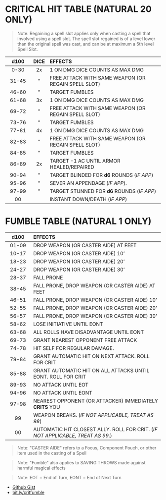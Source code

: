 # CRITICAL HIT TABLE (**NATURAL 20 ONLY**)

> Note: Regaining a spell slot applies only when casting a spell that involved using a spell slot. The spell slot regained is of a level lower than the original spell was cast, and can be at maximum a 5th level Spell Slot.

| &nbsp;&nbsp;&nbsp;d100&nbsp;&nbsp;&nbsp; | DICE | EFFECTS                                             |
| :--------------------------------------: | :--: | :-------------------------------------------------- |
|                   0-30                   |  2x  | 1 ON DMG DICE COUNTS AS MAX DMG                     |
|                  31-45                   |  "   | FREE ATTACK WITH SAME WEAPON (OR REGAIN SPELL SLOT) |
|                  46-60                   |  "   | TARGET FUMBLES                                      |
|                  61-68                   |  3x  | 1 ON DMG DICE COUNTS AS MAX DMG                     |
|                  69-72                   |  "   | FREE ATTACK WITH SAME WEAPON (OR REGAIN SPELL SLOT) |
|                  73-76                   |  "   | TARGET FUMBLES                                      |
|                  77-81                   |  4x  | 1 ON DMG DICE COUNTS AS MAX DMG                     |
|                  82-83                   |  "   | FREE ATTACK WITH SAME WEAPON (OR REGAIN SPELL SLOT) |
|                  84-85                   |  "   | TARGET FUMBLES                                      |
|                  86-89                   |  2x  | TARGET -1 AC UNTIL ARMOR HEALED/REPAIRED            |
|                  90-94                   |  "   | TARGET BLINDED FOR **d6** ROUNDS (_IF APP_)         |
|                  95-96                   |  "   | SEVER AN APPENDAGE (_IF APP_).                      |
|                  97-99                   |  "   | TARGET STUNNED FOR **d6** ROUNDS (_IF APP_)         |
|                    00                    |      | INSTANT DOWN/DEATH (_IF APP_)                       |

# FUMBLE TABLE (**NATURAL 1 ONLY**)

| &nbsp;&nbsp;&nbsp;d100&nbsp;&nbsp;&nbsp; | EFFECTS                                                                        |
| :--------------------------------------: | :----------------------------------------------------------------------------- |
|                  01-09                   | DROP WEAPON (OR CASTER AIDE) AT FEET                                           |
|                  10-17                   | DROP WEAPON (OR CASTER AIDE) 10’                                               |
|                  18-23                   | DROP WEAPON (OR CASTER AIDE) 20’                                               |
|                  24-27                   | DROP WEAPON (OR CASTER AIDE) 30’                                               |
|                  28-37                   | FALL PRONE                                                                     |
|                  38-45                   | FALL PRONE, DROP WEAPON (OR CASTER AIDE) AT FEET                               |
|                  46-51                   | FALL PRONE, DROP WEAPON (OR CASTER AIDE) 10’                                   |
|                  52-55                   | FALL PRONE, DROP WEAPON (OR CASTER AIDE) 20’                                   |
|                  56-57                   | FALL PRONE, DROP WEAPON (OR CASTER AIDE) 30’                                   |
|                  58-62                   | LOSE INITIATIVE UNTIL EONT                                                     |
|                  63-68                   | ALL ROLLS HAVE DISADVANTAGE UNTIL EONT                                         |
|                  69-73                   | GRANT NEAREST OPPONENT FREE ATTACK                                             |
|                  74-78                   | HIT SELF FOR REGULAR DAMAGE.                                                   |
|                  79-84                   | GRANT AUTOMATIC HIT ON NEXT ATTACK. ROLL FOR CRIT                              |
|                  85-88                   | GRANT AUTOMATIC HIT ON ALL ATTACKS UNTIL EONT. ROLL FOR CRIT                   |
|                  89-93                   | NO ATTACK UNTIL EOT                                                            |
|                  94-96                   | NO ATTACK UNTIL EONT                                                           |
|                  97-98                   | NEAREST OPPONENT (OR ATTACKER) IMMEDIATELY **CRITS** YOU                       |
|                    99                    | WEAPON BREAKS. (_IF NOT APPLICABLE, TREAT AS 98_)                              |
|                    00                    | AUTOMATIC HIT CLOSEST ALLY. ROLL FOR CRIT. (_IF NOT APPLICABLE, TREAT AS 99._) |

> Note: "CASTER AIDE" refers to a Focus, Component Pouch, or other item used in the casting of a Spell

> Note: "Fumble" also applies to SAVING THROWS made against harmful magical effects

> Note: EOT = End of Turn, EONT = End of Next Turn

- [Github Gist](https://gist.github.com/thehig/19c6db9df9e43ea7e10fa4bed312525f)
- [bit.ly/critfumble](bit.ly/critfumble)
